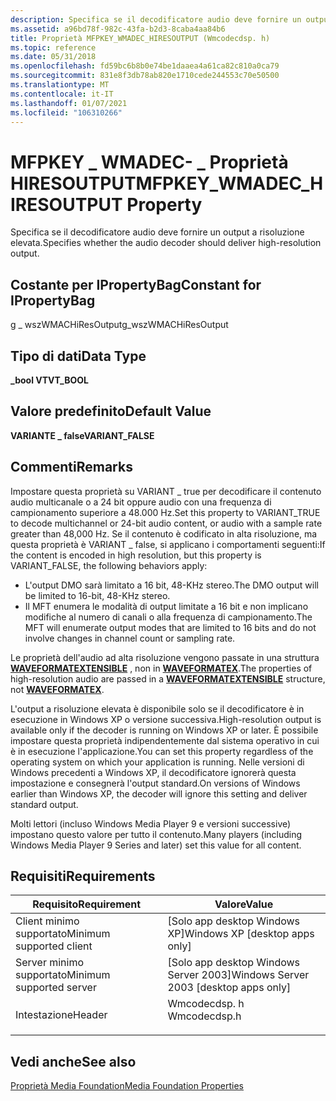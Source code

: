 ```yaml
---
description: Specifica se il decodificatore audio deve fornire un output a risoluzione elevata.
ms.assetid: a96bd78f-982c-43fa-b2d3-8caba4aa84b6
title: Proprietà MFPKEY_WMADEC_HIRESOUTPUT (Wmcodecdsp. h)
ms.topic: reference
ms.date: 05/31/2018
ms.openlocfilehash: fd59bc6b8b0e74be1daaea4a61ca82c810a0ca79
ms.sourcegitcommit: 831e8f3db78ab820e1710cede244553c70e50500
ms.translationtype: MT
ms.contentlocale: it-IT
ms.lasthandoff: 01/07/2021
ms.locfileid: "106310266"
---
```

# <a name="mfpkey_wmadec_hiresoutput-property"></a><span data-ttu-id="e60ed-103">MFPKEY \_ WMADEC- \_ Proprietà HIRESOUTPUT</span><span class="sxs-lookup"><span data-stu-id="e60ed-103">MFPKEY\_WMADEC\_HIRESOUTPUT Property</span></span>

<span data-ttu-id="e60ed-104">Specifica se il decodificatore audio deve fornire un output a risoluzione elevata.</span><span class="sxs-lookup"><span data-stu-id="e60ed-104">Specifies whether the audio decoder should deliver high-resolution output.</span></span>

## <a name="constant-for-ipropertybag"></a><span data-ttu-id="e60ed-105">Costante per IPropertyBag</span><span class="sxs-lookup"><span data-stu-id="e60ed-105">Constant for IPropertyBag</span></span>

<span data-ttu-id="e60ed-106">g \_ wszWMACHiResOutput</span><span class="sxs-lookup"><span data-stu-id="e60ed-106">g\_wszWMACHiResOutput</span></span>

## <a name="data-type"></a><span data-ttu-id="e60ed-107">Tipo di dati</span><span class="sxs-lookup"><span data-stu-id="e60ed-107">Data Type</span></span>

<span data-ttu-id="e60ed-108">**\_bool VT**</span><span class="sxs-lookup"><span data-stu-id="e60ed-108">**VT\_BOOL**</span></span>

## <a name="default-value"></a><span data-ttu-id="e60ed-109">Valore predefinito</span><span class="sxs-lookup"><span data-stu-id="e60ed-109">Default Value</span></span>

<span data-ttu-id="e60ed-110">**VARIANTE \_ false**</span><span class="sxs-lookup"><span data-stu-id="e60ed-110">**VARIANT\_FALSE**</span></span>

## <a name="remarks"></a><span data-ttu-id="e60ed-111">Commenti</span><span class="sxs-lookup"><span data-stu-id="e60ed-111">Remarks</span></span>

<span data-ttu-id="e60ed-112">Impostare questa proprietà su VARIANT \_ true per decodificare il contenuto audio multicanale o a 24 bit oppure audio con una frequenza di campionamento superiore a 48.000 Hz.</span><span class="sxs-lookup"><span data-stu-id="e60ed-112">Set this property to VARIANT\_TRUE to decode multichannel or 24-bit audio content, or audio with a sample rate greater than 48,000 Hz.</span></span> <span data-ttu-id="e60ed-113">Se il contenuto è codificato in alta risoluzione, ma questa proprietà è VARIANT \_ false, si applicano i comportamenti seguenti:</span><span class="sxs-lookup"><span data-stu-id="e60ed-113">If the content is encoded in high resolution, but this property is VARIANT\_FALSE, the following behaviors apply:</span></span>

-   <span data-ttu-id="e60ed-114">L'output DMO sarà limitato a 16 bit, 48-KHz stereo.</span><span class="sxs-lookup"><span data-stu-id="e60ed-114">The DMO output will be limited to 16-bit, 48-KHz stereo.</span></span>
-   <span data-ttu-id="e60ed-115">Il MFT enumera le modalità di output limitate a 16 bit e non implicano modifiche al numero di canali o alla frequenza di campionamento.</span><span class="sxs-lookup"><span data-stu-id="e60ed-115">The MFT will enumerate output modes that are limited to 16 bits and do not involve changes in channel count or sampling rate.</span></span>

<span data-ttu-id="e60ed-116">Le proprietà dell'audio ad alta risoluzione vengono passate in una struttura [**WAVEFORMATEXTENSIBLE**](/previous-versions/windows/desktop/legacy/dd390971(v=vs.85)) , non in [**WAVEFORMATEX**](/previous-versions/dd757713(v=vs.85)).</span><span class="sxs-lookup"><span data-stu-id="e60ed-116">The properties of high-resolution audio are passed in a [**WAVEFORMATEXTENSIBLE**](/previous-versions/windows/desktop/legacy/dd390971(v=vs.85)) structure, not [**WAVEFORMATEX**](/previous-versions/dd757713(v=vs.85)).</span></span>

<span data-ttu-id="e60ed-117">L'output a risoluzione elevata è disponibile solo se il decodificatore è in esecuzione in Windows XP o versione successiva.</span><span class="sxs-lookup"><span data-stu-id="e60ed-117">High-resolution output is available only if the decoder is running on Windows XP or later.</span></span> <span data-ttu-id="e60ed-118">È possibile impostare questa proprietà indipendentemente dal sistema operativo in cui è in esecuzione l'applicazione.</span><span class="sxs-lookup"><span data-stu-id="e60ed-118">You can set this property regardless of the operating system on which your application is running.</span></span> <span data-ttu-id="e60ed-119">Nelle versioni di Windows precedenti a Windows XP, il decodificatore ignorerà questa impostazione e consegnerà l'output standard.</span><span class="sxs-lookup"><span data-stu-id="e60ed-119">On versions of Windows earlier than Windows XP, the decoder will ignore this setting and deliver standard output.</span></span>

<span data-ttu-id="e60ed-120">Molti lettori (incluso Windows Media Player 9 e versioni successive) impostano questo valore per tutto il contenuto.</span><span class="sxs-lookup"><span data-stu-id="e60ed-120">Many players (including Windows Media Player 9 Series and later) set this value for all content.</span></span>

## <a name="requirements"></a><span data-ttu-id="e60ed-121">Requisiti</span><span class="sxs-lookup"><span data-stu-id="e60ed-121">Requirements</span></span>



| <span data-ttu-id="e60ed-122">Requisito</span><span class="sxs-lookup"><span data-stu-id="e60ed-122">Requirement</span></span> | <span data-ttu-id="e60ed-123">Valore</span><span class="sxs-lookup"><span data-stu-id="e60ed-123">Value</span></span> |
|-------------------------------------|-----------------------------------------------------------------------------------------|
| <span data-ttu-id="e60ed-124">Client minimo supportato</span><span class="sxs-lookup"><span data-stu-id="e60ed-124">Minimum supported client</span></span><br/> | <span data-ttu-id="e60ed-125">\[Solo app desktop Windows XP\]</span><span class="sxs-lookup"><span data-stu-id="e60ed-125">Windows XP \[desktop apps only\]</span></span><br/>                                             |
| <span data-ttu-id="e60ed-126">Server minimo supportato</span><span class="sxs-lookup"><span data-stu-id="e60ed-126">Minimum supported server</span></span><br/> | <span data-ttu-id="e60ed-127">\[Solo app desktop Windows Server 2003\]</span><span class="sxs-lookup"><span data-stu-id="e60ed-127">Windows Server 2003 \[desktop apps only\]</span></span><br/>                                    |
| <span data-ttu-id="e60ed-128">Intestazione</span><span class="sxs-lookup"><span data-stu-id="e60ed-128">Header</span></span><br/>                   | <dl> <span data-ttu-id="e60ed-129"><dt>Wmcodecdsp. h</dt></span><span class="sxs-lookup"><span data-stu-id="e60ed-129"><dt>Wmcodecdsp.h</dt></span></span> </dl> |



## <a name="see-also"></a><span data-ttu-id="e60ed-130">Vedi anche</span><span class="sxs-lookup"><span data-stu-id="e60ed-130">See also</span></span>

<dl> <dt>

[<span data-ttu-id="e60ed-131">Proprietà Media Foundation</span><span class="sxs-lookup"><span data-stu-id="e60ed-131">Media Foundation Properties</span></span>](media-foundation-properties.md)
</dt> </dl>

 

 
